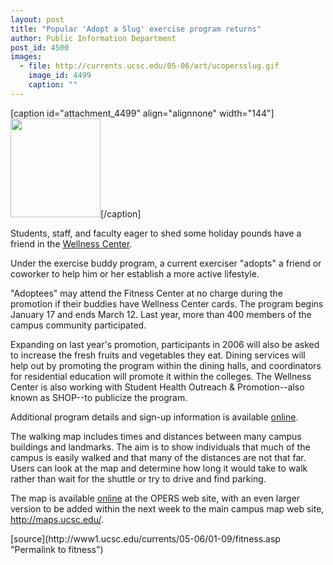```yaml
---
layout: post
title: "Popular 'Adopt a Slug' exercise program returns"
author: Public Information Department
post_id: 4500
images:
  - file: http://currents.ucsc.edu/05-06/art/ucopersslug.gif
    image_id: 4499
    caption: ""
---
```


[caption id="attachment_4499" align="alignnone" width="144"]<a href="http://localhost/mysite/wp-content/uploads/2006/01/ucopersslug.gif"><img class="size-full wp-image-4499" src="http://localhost/mysite/wp-content/uploads/2006/01/ucopersslug.gif" alt="" width="144" height="158" /></a>[/caption]
<a name="content" id="content"></a>
<p>
  Students, staff, and faculty eager to shed some holiday pounds have a friend in the <a href="http://www2.ucsc.edu/opers/wellness/">Wellness Center</a>.
</p>
<p>
  Under the exercise buddy program, a current exerciser "adopts" a friend or coworker to help him or her establish a more active lifestyle.
</p>
<p>
  "Adoptees" may attend the Fitness Center at no charge during the promotion if their buddies have Wellness Center cards. The program begins January 17 and ends March 12. Last year, more than 400 members of the campus community participated.
</p>
<p>
  Expanding on last year's promotion, participants in 2006 will also be asked to increase the fresh fruits and vegetables they eat. Dining services will help out by promoting the program within the dining halls, and coordinators for residential education will promote it within the colleges. The Wellness Center is also working with Student Health Outreach &amp; Promotion--also known as SHOP--to publicize the program.
</p>
<p>
  Additional program details and sign-up information is available <a href="http://www2.ucsc.edu/opers/wellness/adoptaslugsignup2006.htm">online</a>.
</p>
<p>
  The walking map includes times and distances between many campus buildings and landmarks. The aim is to show individuals that much of the campus is easily walked and that many of the distances are not that far. Users can look at the map and determine how long it would take to walk rather than wait for the shuttle or try to drive and find parking.
</p>
<p>
  The map is available <a href="http://www2.ucsc.edu/opers/wellness/OPERSmap%20legal%20size%20final.pdf">online</a> at the OPERS web site, with an even larger version to be added within the next week to the main campus map web site, <a href="http://maps.ucsc.edu/">http://maps.ucsc.edu/</a>.
</p>
<p>
  <input name="t1" size="-1" type="hidden">
</p>




</p>
[source](http://www1.ucsc.edu/currents/05-06/01-09/fitness.asp "Permalink to fitness")
